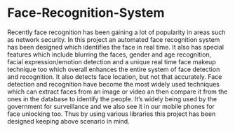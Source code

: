 # Face-Recognition-System
Recently face recognition has been gaining a lot of popularity in areas such as network security. In this project an automated face recognition system has been designed which identifies the face in real time. It also has special features which include blurring the faces, gender and age recognition, facial expression/emotion detection and a unique real time face makeup technique too which overall enhances the entire system of face detection and recognition. It also detects face location, but not that accurately. Face detection and recognition have become the most widely used techniques which can extract faces from an image or video an then compare it from the ones in the database to identify the people. It’s widely being used by the government for surveillance and we also see it in our mobile phones for face unlocking too. Thus by using various libraries this project has been designed keeping above scenario in mind.

